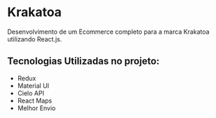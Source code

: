 # Krakatoa
Desenvolvimento de um Ecommerce completo para a marca Krakatoa utilizando React.js. 

## Tecnologias Utilizadas no projeto: 

- Redux
- Material UI 
- Cielo API
- React Maps
- Melhor Envio
